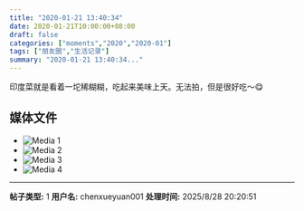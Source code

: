 ```yaml
---
title: "2020-01-21 13:40:34"
date: 2020-01-21T10:00:00+08:00
draft: false
categories: ["moments","2020","2020-01"]
tags: ["朋友圈","生活记录"]
summary: "2020-01-21 13:40:34..."
---
```


印度菜就是看着一坨稀糊糊，吃起来美味上天。无法拍，但是很好吃～😋

## 媒体文件

- ![Media 1](/Moments/photos/2020-01-21/202001211340340.jpg)
- ![Media 2](/Moments/photos/2020-01-21/202001211340341.jpg)
- ![Media 3](/Moments/photos/2020-01-21/202001211340342.jpg)
- ![Media 4](/Moments/photos/2020-01-21/202001211340343.jpg)

---

**帖子类型:** 1
**用户名:** chenxueyuan001
**处理时间:** 2025/8/28 20:20:51